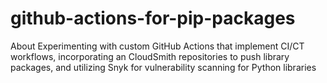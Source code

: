 # github-actions-for-pip-packages

About Experimenting with custom GitHub Actions that implement CI/CT workflows, incorporating an CloudSmith repositories to push library packages, and utilizing Snyk for vulnerability scanning for Python libraries

